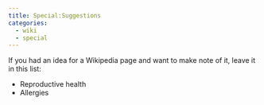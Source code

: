 ```yaml
---
title: Special:Suggestions
categories:
  - wiki
  - special
---
```


If you had an idea for a Wikipedia page and want to make note of it, leave it in this list:

* Reproductive health
* Allergies
